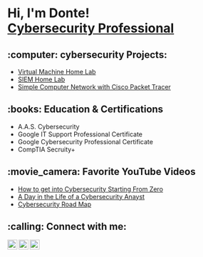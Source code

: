 <h1>Hi, I'm Donte! <br/><a href="https://www.linkedin.com/in/dontenicholson1/">Cybersecurity Professional</a></h1>

<h2>:computer: cybersecurity Projects:</h2>

- [Virtual Machine Home Lab](https://github.com/voidofhighsociety/Virtual-Machine-Home-Lab)
- [SIEM Home Lab](https://github.com/voidofhighsociety/SIEM-Home-Lab)
- [Simple Computer Network with Cisco Packet Tracer](https://github.com/voidofhighsociety/Simple-Network-with-Cisco-Packet-Tracer)
 

<h2>:books: Education & Certifications</h2>

- A.A.S. Cybersecurity
- Google IT Support Professional Certificate
- Google Cybersecurity Professional Certificate
- CompTIA Secruity+



<h2>:movie_camera: Favorite YouTube Videos</h2>

- [How to get into Cybersecurity Starting From Zero](https://www.youtube.com/watch?v=a83ASGn_V_s)
- [A Day in the Life of a Cybersecurity Anayst](https://www.youtube.com/watch?v=r6uGbvUdyVw&t=330s)
- [Cybersecurity Road Map](https://www.youtube.com/watch?v=bMHd4qS2o2w&t=242s)

<h2>:calling: Connect with me:</h2>

[<img align="left" alt="DNicholson | Twitter" width="22px" src="https://cdn.jsdelivr.net/npm/simple-icons@v3/icons/twitter.svg" />][twitter]
[<img align="left" alt="DNicholson | LinkedIn" width="22px" src="https://cdn.jsdelivr.net/npm/simple-icons@v3/icons/linkedin.svg" />][linkedin]
[<img align="left" alt="DNicholson | Instagram" width="22px" src="https://cdn.jsdelivr.net/npm/simple-icons@v3/icons/instagram.svg" />][instagram]

[twitter]: https://twitter.com/DNicholson
[instagram]: https://www.instagram.com/DNicholson/
[linkedin]: https://linkedin.com/in/DNicholson
